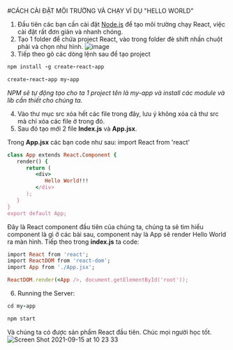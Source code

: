 #CÁCH CÀI ĐẶT MÔI TRƯỜNG VÀ CHẠY VÍ DỤ "HELLO WORLD"

1. Đầu tiên các bạn cần cài đặt [Node.js](https://nodejs.org/en/) để tạo môi trường chạy React, việc cài đặt rất đơn giản và nhanh chóng.
2. Tạo 1 folder để chứa project React, vào trong folder đè shift nhấn chuột phải và chọn như hình.
![image](https://user-images.githubusercontent.com/59979503/133368284-f439ef1e-1a7f-42c5-ab93-5db56b051a46.png)
3. Tiếp theo gõ các dòng lệnh sau để tạo project
```ruby
npm install -g create-react-app
```
```ruby
create-react-app my-app
```
_NPM sẽ tự động tạo cho ta 1 project tên là my-app và install các module và lib cần thiết cho chúng ta._

4. Vào thư mục src xóa hết các file trong đây, lưu ý không xóa cả thư src mà chỉ xóa các file ở trong đó.
5. Sau đó tạo mới 2 file **Index.js** và **App.jsx**.

Trong **App.jsx** các bạn code như sau: import React from 'react'
```ruby
class App extends React.Component {
   render() {
      return (
         <div>
            Hello World!!!
         </div>
      );
   }
}
export default App;
```
Đây là React component đầu tiên của chúng ta, chúng ta sẽ tìm hiểu component là gì ở các bài sau, component này là App sẽ render Hello World ra màn hình. Tiếp theo trong **index.js** ta code:
```ruby
import React from 'react';
import ReactDOM from 'react-dom';
import App from './App.jsx';

ReactDOM.render(<App />, document.getElementById('root'));
```
6. Running the Server:
```ruby
cd my-app
```
```ruby
npm start
```
Và chúng ta có được sản phẩm React đầu tiên. Chúc mọi người học tốt.
![Screen Shot 2021-09-15 at 10 23 33](https://user-images.githubusercontent.com/59979503/133369366-5ceae325-9844-4924-89df-019011b5b6d0.png)
